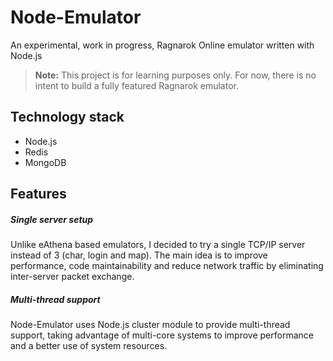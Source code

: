 # Node-Emulator
An experimental, work in progress, Ragnarok Online emulator written with Node.js

> **Note:** This project is for learning purposes only. For now, there is no intent to build a fully featured Ragnarok emulator.

## Technology stack
- Node.js
- Redis
- MongoDB

## Features
##### Single server setup
Unlike eAthena based emulators, I decided to try a single TCP/IP server instead of 3 (char, login and map). The main idea is to improve performance, code maintainability and reduce network traffic by eliminating inter-server packet exchange.

##### Multi-thread support
Node-Emulator uses Node.js cluster module to provide multi-thread support, taking advantage of multi-core systems to improve performance and a better use of system resources.
